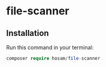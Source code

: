 # file-scanner

## Installation

Run this command in your terminal:

```php
composer require hosam/file-scanner
```
